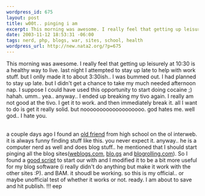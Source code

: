 ```yaml
--- 
wordpress_id: 675
layout: post
title: w00t.. pinging i am
excerpt: This morning was awesome. I really feel that getting up leisurely at 10:30 is a healthy way to live. last night I attempted to stay up late to help with work stuff. but I onlly made it to about 3:30ish.. I was bummed out. I had planned to stay up late. but I didn't get a chance to take my much needed afternoon nap. I suppose I could have used this opportunity to start doing cocaine ;) hahah. umm...
date: 2003-11-12 18:53:31 -06:00
tags: nerd, php, blogs, war, sites, school, health
wordpress_url: http://new.nata2.org/?p=675
---
```

This morning was awesome. I really feel that getting up leisurely at 10:30 is a healthy way to live. last night I attempted to stay up late to help with work stuff. but I onlly made it to about 3:30ish.. I was bummed out. I had planned to stay up late. but I didn't get a chance to take my much needed afternoon nap. I suppose I could have used this opportunity to start doing cocaine ;) hahah. umm.. yea.. anyway.. I ended up breaking my tivo again. I really am not good at the tivo. I get it to work. and then immediately break it. all I want to do is get it really solid. but nooooooooooooooooooo. god hates me. well god.. I hate you.<br/><br/>

a couple days ago I found an <a href="http://alucinari.cc/">old friend</a> from high school on the ol interweb. it is always funny finding stuff like this. you never expect it. anyway.. he is a computer nerd as well and does blog stuff.. he mentioned that I should start pinging all the blog sites(<a href="http://www.weblogs.com">weblogs.com</a>, <a href="http://blo.gs">blo.gs</a> and <a href="http://blogrolling.com/">blogrolling.com</a>). So I found a <a href="http://www.yaysoft.com/pingweblogs.php">good script</a> to start our with and I modified it to be a bit more useful for my blog software (i really didn't do anything but make it work with the other sites :P). and BAM. it shoudl be working. so this is my official.. or maybe unofficial test of whether it works or not. ready. I am about to save and hit publish. !!! eep
